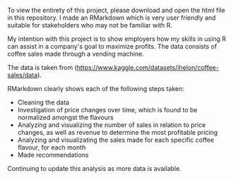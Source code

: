 To view the entirety of this project, please download and open the html file in this repository. I made an RMarkdown which is very user friendly and suitable for stakeholders who may not be familiar with R. 

My intention with this project is to show employers how my skills in using R can assist in a company's goal to maximize profits. 
The data consists of coffee sales made through a vending machine. 

The data is taken from (https://www.kaggle.com/datasets/ihelon/coffee-sales/data).

RMarkdown clearly shows each of the following steps taken:

- Cleaning the data 
- Investigation of price changes over time, which is found to be normalized amongst the flavours
- Analyzing and visualizing the number of sales in relation to price changes, as well as revenue to determine the most profitable pricing
- Analyzing and visualizating the sales made for each specific coffee flavour, for each month
- Made recommendations 


Continuing to update this analysis as more data is available. 


